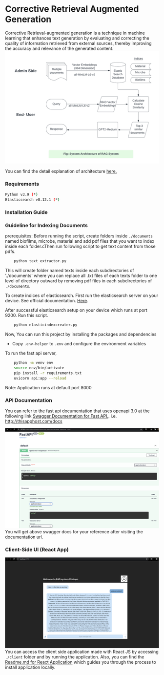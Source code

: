 # Corrective Retrieval Augmented Generation
Corrective Retrieval-augmented generation is a technique in machine learning that enhances text generation by evaluating and correcting the quality of information retrieved from external sources, thereby improving the accuracy and relevance of the generated content.
![ CRAG Architecutre](./assets/sysarchitecture.png)

You can find the detail explanation of architecture [here.](./assets/CRAG.pdf)



### Requirements

```sh
Python v3.9 (*)
Elasticsearch v8.12.1 (*)
```

### Installation Guide

### Guideline for Indexing Documents
prerequisites: Before running the script, create folders inside `./documents` named biofilms, microbe, material and add pdf files that you want to index inside each folder.cThen run following script to get text content from those pdfs.
```sh
    python text_extractor.py
```
This will create folder named texts inside each subdirectories of './documents' where you can replace all .txt files of each texts folder to one level of directory outward by removing pdf files in each subdirectories of `./documents`. 


To create indices of elasticsearch. First run the elasticsearch server on your device. See official documentation. [Here](https://www.elastic.co/guide/en/elasticsearch/reference/current/starting-elasticsearch.html).

After successful elasticsearch setup on your device which runs at port 9200. Run this script.
```sh
    python elasticindexcreater.py
```

Now, You can run this project by installing the packages and dependencies 
- Copy `.env-helper` to `.env` and configure the environment variables

To run the fast api server,
```sh
    python -m venv env 
    source env/bin/activate
    pip install -r requirements.txt
    uvicorn api:app --reload
```
Note:  Application runs at default port 8000



### API Documentation
You can refer to the fast api documentation that uses openapi 3.0 at the following link
[Swagger Documentation for Fast API.](http://localhost:8080/docs).
i.e. http://thisapphost.com/docs

![Swagger Documentation for the system api](./assets/api.png)
You will get above swagger docs for your reference after visiting the documentation url.


### Client-Side UI (React App)
![CRAG Chat Application](./assets/ui.png)
You can access the client side application made with React JS by accessing `./client` folder and by running the application.
Also, you can find the [Readme.md for React Application](./client/README.md) which guides you through the process to install application locally.

